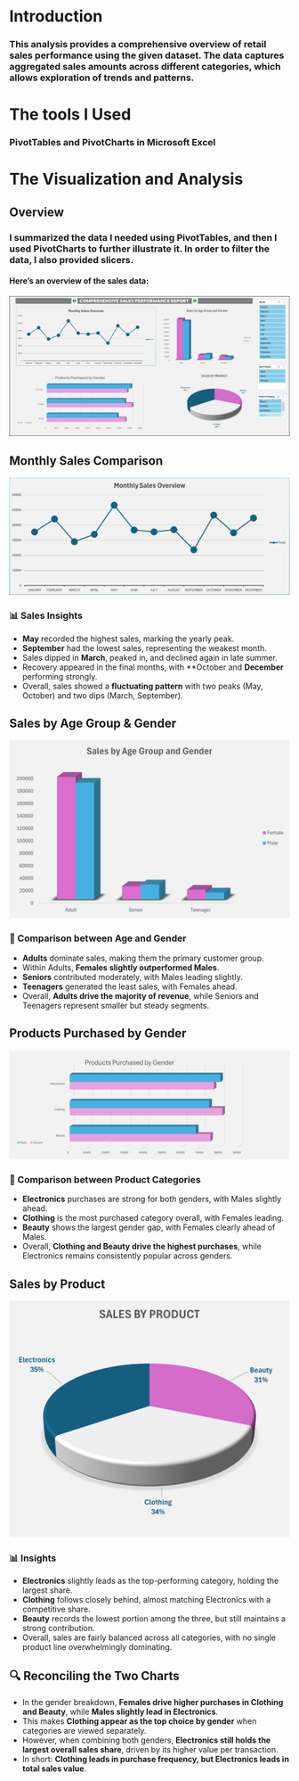 # Introduction
### This analysis provides a comprehensive overview of retail sales performance using the given dataset. The data captures aggregated sales amounts across different categories, which allows exploration of trends and patterns.

# The tools I Used
### PivotTables and PivotCharts in Microsoft Excel

# The Visualization and Analysis

## Overview
### I summarized the data I needed using PivotTables, and then I used PivotCharts to further illustrate it. In order to filter the data, I also provided slicers.
#### Here’s an overview of the sales data:

![Sales Dashboard](dashboard.png)

## Monthly Sales Comparison

![Monthly Sales](montly_sales.png)

### 📊 Sales Insights

- **May** recorded the highest sales, marking the yearly peak.  
- **September** had the lowest sales, representing the weakest month.  
- Sales dipped in **March**, peaked in, and declined again in late summer.  
- Recovery appeared in the final months, with **October and **December** performing strongly.  
- Overall, sales showed a **fluctuating pattern** with two peaks (May, October) and two dips (March, September).


## Sales by Age Group & Gender

![Sales by Age&Gender](sales_by_age_gender.png)

### 👥 Comparison between Age and Gender
- **Adults** dominate sales, making them the primary customer group.  
- Within Adults, **Females slightly outperformed Males**.  
- **Seniors** contributed moderately, with Males leading slightly.  
- **Teenagers** generated the least sales, with Females ahead.  
- Overall, **Adults drive the majority of revenue**, while Seniors and Teenagers represent smaller but steady segments.


## Products Purchased by Gender

![Products by Gender](product_gender.png)

### 🛒 Comparison between Product Categories
- **Electronics** purchases are strong for both genders, with Males slightly ahead.  
- **Clothing** is the most purchased category overall, with Females leading.  
- **Beauty** shows the largest gender gap, with Females clearly ahead of Males.  
- Overall, **Clothing and Beauty drive the highest purchases**, while Electronics remains consistently popular across genders.


## Sales by Product

![Sales by Product](sales_product.png)

### 📊 Insights
- **Electronics** slightly leads as the top-performing category, holding the largest share.  
- **Clothing** follows closely behind, almost matching Electronics with a competitive share.  
- **Beauty** records the lowest portion among the three, but still maintains a strong contribution.  
- Overall, sales are fairly balanced across all categories, with no single product line overwhelmingly dominating.


## 🔍 Reconciling the Two Charts

- In the gender breakdown, **Females drive higher purchases in Clothing and Beauty**, while **Males slightly lead in Electronics**.  
- This makes **Clothing appear as the top choice by gender** when categories are viewed separately.  
- However, when combining both genders, **Electronics still holds the largest overall sales share**, driven by its higher value per transaction.  
- In short: **Clothing leads in purchase frequency, but Electronics leads in total sales value**.  






